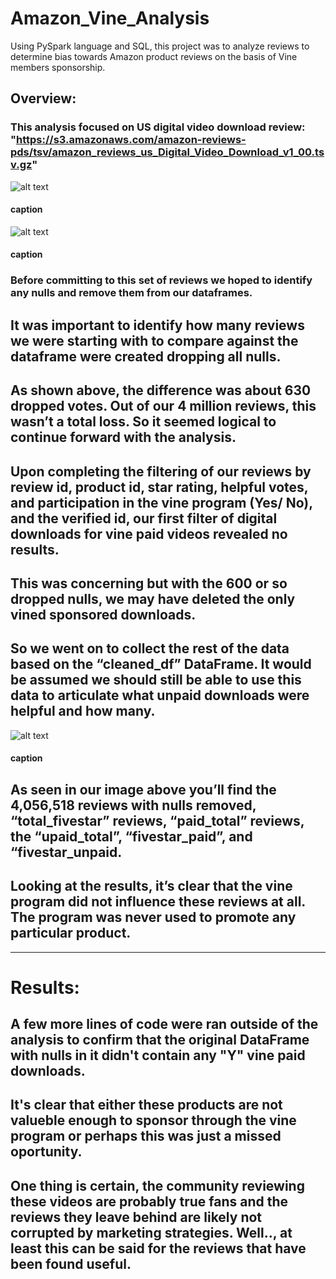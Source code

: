 # Amazon_Vine_Analysis
Using PySpark language and SQL, this project was to analyze reviews to determine bias towards Amazon product reviews on the basis of Vine members sponsorship.
## Overview:
### This analysis focused on US digital video download review: "https://s3.amazonaws.com/amazon-reviews-pds/tsv/amazon_reviews_us_Digital_Video_Download_v1_00.tsv.gz"
![alt text](https://github.com/[username]/[reponame]/blob/[branch]/image.jpg?raw=true)
#### caption
![alt text](https://github.com/[username]/[reponame]/blob/[branch]/image.jpg?raw=true)
#### caption
### Before committing to this set of reviews we hoped to identify any nulls and remove them from our dataframes. 
## It was important to identify how many reviews we were starting with to compare against the dataframe were created dropping all nulls. 
## As shown above, the difference was about 630 dropped votes. Out of our 4 million reviews, this wasn’t a total loss. So it seemed logical to continue forward with the analysis. 
## Upon completing the filtering of our reviews by review id, product id, star rating, helpful votes, and participation in the vine program (Yes/ No), and the verified id, our first filter of digital downloads for vine paid videos revealed no results. 
## This was concerning but with the 600 or so dropped nulls, we may have deleted the only vined sponsored downloads. 
## So we went on to collect the rest of the data based on the “cleaned_df” DataFrame. It would be assumed we should still be able to use this data to articulate what unpaid downloads were helpful and how many.
![alt text](https://github.com/[username]/[reponame]/blob/[branch]/image.jpg?raw=true)
#### caption
## As seen in our image above you’ll find the 4,056,518 reviews with nulls removed, “total_fivestar” reviews, “paid_total” reviews, the “upaid_total”, “fivestar_paid”, and “fivestar_unpaid.
## Looking at the results, it’s clear that the vine program did not influence these reviews at all. The program was never used to promote any particular product. 
---
# Results:
## A few more lines of code were ran outside of the analysis to confirm that the original DataFrame with nulls in it didn't contain any "Y" vine paid downloads.
## It's clear that either these products are not valueble enough to sponsor through the vine program or perhaps this was just a missed oportunity. 
## One thing is certain, the community reviewing these videos are probably true fans and the reviews they leave behind are likely not corrupted by marketing strategies. Well.., at least this can be said for the reviews that have been found useful. 
